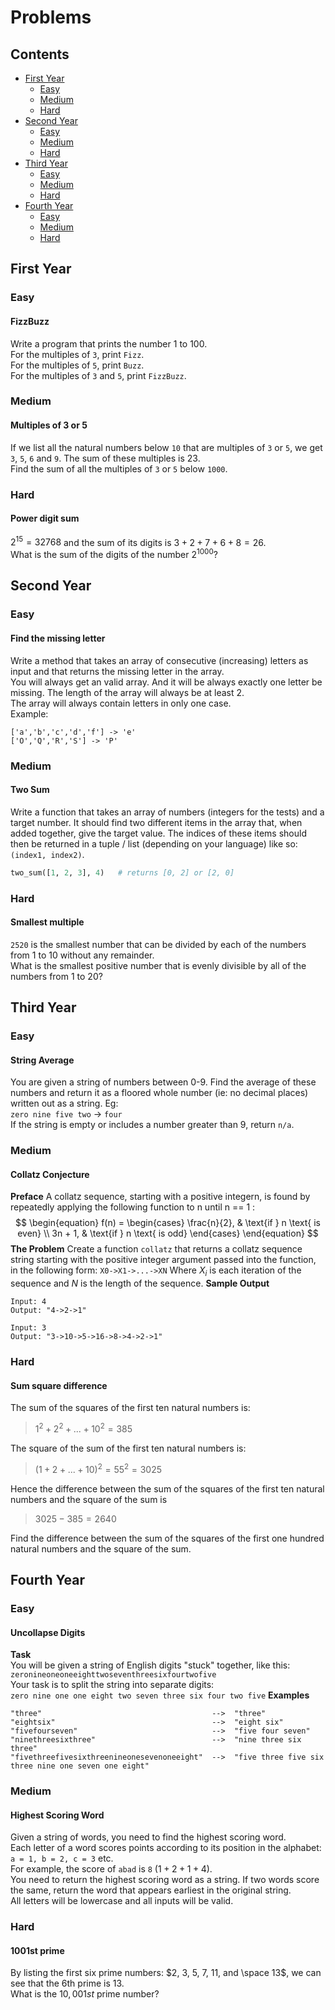 # Problems
## Contents
* [First Year](#first-year)
  * [Easy](#fizzbuzz)
  * [Medium](#multiples-of-3-or-5)
  * [Hard](#power-digit-sum)
* [Second Year](#second-year)
  * [Easy](#find-the-missing-letter)
  * [Medium](#two-sum)
  * [Hard](#smallest-multiple)
* [Third Year](#third-year)
  * [Easy](#string-average)
  * [Medium](#collatz-conjecture)
  * [Hard](#sum-square-difference)
* [Fourth Year](#fourth-year)
  * [Easy](#uncollapse-digits)
  * [Medium](#highest-scoring-word)
  * [Hard](#1001st-prime)

## First Year
### Easy
#### FizzBuzz
Write a program that prints the number 1 to 100.\
For the multiples of `3`, print `Fizz`.\
For the multiples of `5`, print `Buzz`.\
For the multiples of `3` and `5`, print `FizzBuzz`.
### Medium
#### Multiples of 3 or 5
If we list all the natural numbers below `10` that are multiples of `3` or `5`, we get `3`, `5`, `6` and `9`. The sum of these multiples is 23.\
Find the sum of all the multiples of `3` or `5` below `1000`.
### Hard
#### Power digit sum
$2^{15} = 32768$ and the sum of its digits is $3 + 2 + 7 + 6 + 8 = 26$.\
What is the sum of the digits of the number $2^{1000}$?


## Second Year
### Easy
#### Find the missing letter
Write a method that takes an array of consecutive (increasing) letters as input and that returns the missing letter in the array.\
You will always get an valid array. And it will be always exactly one letter be missing. The length of the array will always be at least 2.\
The array will always contain letters in only one case.\
Example:
```
['a','b','c','d','f'] -> 'e'
['O','Q','R','S'] -> 'P'
```
### Medium
#### Two Sum
Write a function that takes an array of numbers (integers for the tests) and a target number. It should find two different items in the array that, when added together, give the target value. The indices of these items should then be returned in a tuple / list (depending on your language) like so: `(index1, index2)`.
```py
two_sum([1, 2, 3], 4)   # returns [0, 2] or [2, 0]
```
### Hard
#### Smallest multiple
`2520` is the smallest number that can be divided by each of the numbers from 1 to 10 without any remainder.\
What is the smallest positive number that is evenly divisible by all of the numbers from 1 to 20?


## Third Year
### Easy
#### String Average
You are given a string of numbers between 0-9. Find the average of these numbers and return it as a floored whole number (ie: no decimal places) written out as a string. Eg:\
`zero nine five two` -> `four`\
If the string is empty or includes a number greater than 9, return `n/a`.
### Medium
#### Collatz Conjecture
**Preface**
A collatz sequence, starting with a positive integern, is found by repeatedly applying the following function to n until n == 1 :
$$
\begin{equation}
f(n) = \begin{cases}
\frac{n}{2}, & \text{if } n \text{ is even} \\
3n + 1, & \text{if } n \text{ is odd}
\end{cases}
\end{equation}
$$
**The Problem**
Create a function `collatz` that returns a collatz sequence string starting with the positive integer argument passed into the function, in the following form:
`X0->X1->...->XN`
Where $X_{i}$ is each iteration of the sequence and $N$ is the length of the sequence.
**Sample Output**
```
Input: 4
Output: "4->2->1"

Input: 3
Output: "3->10->5->16->8->4->2->1"
```
### Hard
#### Sum square difference
The sum of the squares of the first ten natural numbers is:
> $1^{2} + 2^{2} + ... + 10^{2} = 385$

The square of the sum of the first ten natural numbers is:
> $(1 + 2 + ... + 10)^{2} = 55^{2} = 3025$

Hence the difference between the sum of the squares of the first ten natural numbers and the square of the sum is
> $3025 - 385 = 2640$

Find the difference between the sum of the squares of the first one hundred natural numbers and the square of the sum.


## Fourth Year
### Easy
#### Uncollapse Digits
**Task**\
You will be given a string of English digits "stuck" together, like this:\
`zeronineoneoneeighttwoseventhreesixfourtwofive`\
Your task is to split the string into separate digits:\
`zero nine one one eight two seven three six four two five`
**Examples**
```
"three"                                      -->  "three"
"eightsix"                                   -->  "eight six"
"fivefourseven"                              -->  "five four seven"
"ninethreesixthree"                          -->  "nine three six three"
"fivethreefivesixthreenineonesevenoneeight"  -->  "five three five six three nine one seven one eight"
```
### Medium
#### Highest Scoring Word
Given a string of words, you need to find the highest scoring word.\
Each letter of a word scores points according to its position in the alphabet: `a = 1, b = 2, c = 3` etc.\
For example, the score of `abad` is `8` $(1 + 2 + 1 + 4)$.\
You need to return the highest scoring word as a string.
If two words score the same, return the word that appears earliest in the original string.\
All letters will be lowercase and all inputs will be valid.
### Hard
#### 1001st prime
By listing the first six prime numbers: $2, 3, 5, 7, 11, and \space 13$, we can see that the 6th prime is 13.\
What is the $10,001st$ prime number?
